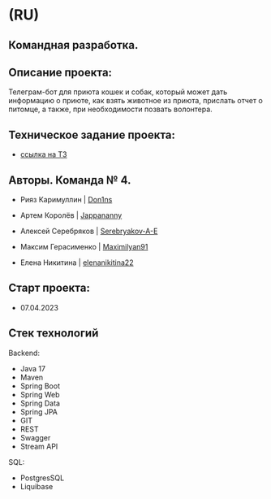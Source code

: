 # (RU)
## Командная разработка.


## Описание проекта:

Телеграм-бот для приюта кошек и собак, который может дать информацию о приюте, как взять животное из приюта, прислать отчет о питомце, а также, при необходимости позвать волонтера.


## Техническое задание проекта:

- [ссылка на ТЗ](https://skyengpublic.notion.site/47bcac1b049f4af6b351e2ab5d05afb4)


## Авторы. Команда № 4.

- Рияз Каримуллин | [Don1ns](https://github.com/Don1ns)

- Артем Королёв | [Jappananny](https://github.com/Jappananny)

- Алексей Серебряков | [Serebryakov-A-E](https://github.com/Serebryakov-A-E)

- Максим Герасименко | [Maximilyan91](https://github.com/Maximilyan91)

- Елена Никитина | [elenanikitina22](https://github.com/elenanikitina22)


## Старт проекта: 

- 07.04.2023


## Стек технологий

Backend:
  - Java 17
  - Maven
  - Spring Boot
  - Spring Web
  - Spring Data
  - Spring JPA
  - GIT
  - REST
  - Swagger
  - Stream API
  
SQL:
  - PostgresSQL
  - Liquibase

